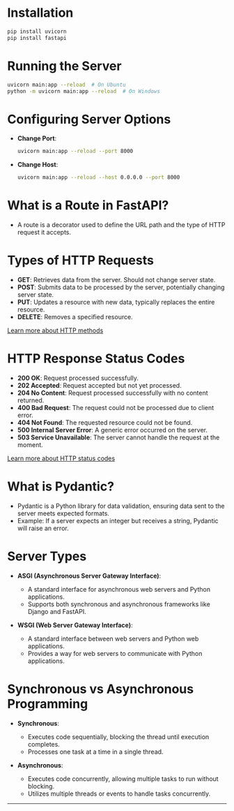# Installation

```bash
pip install uvicorn
pip install fastapi
```


# Running the Server

```bash
uvicorn main:app --reload  # On Ubuntu
python -m uvicorn main:app --reload  # On Windows
```

# Configuring Server Options

- **Change Port**:
  ```bash
  uvicorn main:app --reload --port 8000
  ```

- **Change Host**:
  ```bash
  uvicorn main:app --reload --host 0.0.0.0 --port 8000
  ```

# What is a Route in FastAPI?

- A route is a decorator used to define the URL path and the type of HTTP request it accepts.

# Types of HTTP Requests

- **GET**: Retrieves data from the server. Should not change server state.
- **POST**: Submits data to be processed by the server, potentially changing server state.
- **PUT**: Updates a resource with new data, typically replaces the entire resource.
- **DELETE**: Removes a specified resource.

[Learn more about HTTP methods](https://developer.mozilla.org/en-US/docs/Web/HTTP/Methods)

# HTTP Response Status Codes
- **200 OK**: Request processed successfully.
- **202 Accepted**: Request accepted but not yet processed.
- **204 No Content**: Request processed successfully with no content returned.
- **400 Bad Request**: The request could not be processed due to client error.
- **404 Not Found**: The requested resource could not be found.
- **500 Internal Server Error**: A generic error occurred on the server.
- **503 Service Unavailable**: The server cannot handle the request at the moment.

[Learn more about HTTP status codes](https://developer.mozilla.org/en-US/docs/Web/HTTP/Status)

# What is Pydantic?

- Pydantic is a Python library for data validation, ensuring data sent to the server meets expected formats.
- Example: If a server expects an integer but receives a string, Pydantic will raise an error.

# Server Types

- **ASGI (Asynchronous Server Gateway Interface)**:
  - A standard interface for asynchronous web servers and Python applications.
  - Supports both synchronous and asynchronous frameworks like Django and FastAPI.

- **WSGI (Web Server Gateway Interface)**:
  - A standard interface between web servers and Python web applications.
  - Provides a way for web servers to communicate with Python applications.

# Synchronous vs Asynchronous Programming

- **Synchronous**:
  - Executes code sequentially, blocking the thread until execution completes.
  - Processes one task at a time in a single thread.

- **Asynchronous**:
  - Executes code concurrently, allowing multiple tasks to run without blocking.
  - Utilizes multiple threads or events to handle tasks concurrently.

---
